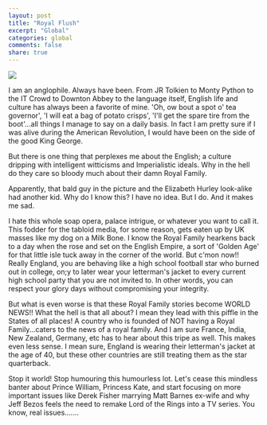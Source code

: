 ```yaml
---
layout: post
title: "Royal Flush"
excerpt: "Global"
categories: global
comments: false
share: true
---
```




![](https://s-media-cache-ak0.pinimg.com/originals/c9/2c/6d/c92c6da94712d2edc05d77c620e96518.jpg)





I am an anglophile. Always have been. From JR Tolkien to Monty Python to the IT Crowd to Downton Abbey to the language itself, English life and culture has always been a favorite of mine. 'Oh, ow bout a spot o' tea governor', 'I will eat a bag of potato crisps', 'I'll get the spare tire from the boot'...all things I manage to say on a daily basis. In fact I am pretty sure if I was alive during the American Revolution, I would have been on the side of the good King George.



But there is one thing that perplexes me about the English; a culture dripping with intelligent witticisms and Imperialistic ideals. Why in the hell do they care so bloody much about their damn Royal Family.



Apparently, that bald guy in the picture and the Elizabeth Hurley look-alike had another kid. Why do I know this? I have no idea. But I do. And it makes me sad.


I hate this whole soap opera, palace intrigue, or whatever you want to call it. This fodder for the tabloid media, for some reason, gets eaten up by UK masses like my dog on a Milk Bone. I know the Royal Family hearkens back to a day when the rose and set on the English Empire, a sort of 'Golden Age' for that little isle tuck away in the corner of the world. But c'mon now!!  Really England, you are behaving like a high school football star who burned out in college, on;y to later wear your letterman's jacket to every current high school party that you are not invited to. In other words, you can respect your glory days without compromising your integrity.


But what is even worse is that these Royal Family stories become WORLD NEWS!! What the hell is that all about? I mean they lead with this piffle in the States of all places! A country who is founded of NOT having a Royal Family...caters to the news of a royal family. And I am sure France, India, New Zealand, Germany, etc has to hear about this tripe as well. This makes even less sense. I mean sure, England is wearing their letterman's jacket at the age of 40, but these other countries are still treating them as the star quarterback. 

Stop it world! Stop humouring this humourless lot. Let's cease this mindless banter about Prince William, Princess Kate, and start focusing on more important issues like Derek Fisher marrying Matt Barnes ex-wife and why Jeff Bezos feels the need to remake Lord of the Rings into a TV series. You know, real issues.......








